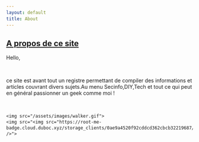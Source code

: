 ```yaml
---
layout: default
title: About
---
```


<section class="intro">
  <div class="container">
    <h2><u>A propos de ce site</u></h2>
    <p class="lead">Hello,</p><br>
    <p>ce site est avant tout un registre permettant de compiler des informations et articles couvrant divers sujets.Au menu Secinfo,DIY,Tech et tout ce qui peut en général passionner un geek comme moi !</p><br>
   
    
    <img src="/assets/images/walker.gif">
    <img src="<img src="https://root-me-badge.cloud.duboc.xyz/storage_clients/0ae9a4520f92cddcd362cbcb32219687/static_badge_dark.png" />">
  </div>
</section>
